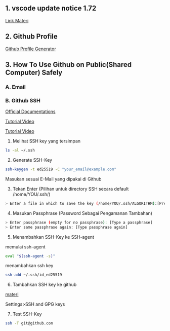 ## 1. vscode update notice 1.72

[Link Materi](https://programmingunama.readthedocs.io/id/latest/materi/vscode_1_72/)

## 2. Github Profile
[Github Profile Generator](https://rahuldkjain.github.io/gh-profile-readme-generator/)

## 3. How To Use Github on Public(Shared Computer) Safely

### A. Email

### B. Github SSH

[Official Documentations](https://docs.github.com/en/authentication/connecting-to-github-with-ssh)

[Tutorial Video](https://www.youtube.com/watch?v=8X4u9sca3Io&ab_channel=VictorGeislinger)

[Tutorial Video](https://www.youtube.com/watch?v=8X4u9sca3Io&ab_channel=VictorGeislinger)


1. Melihat SSH key yang tersimpan

```bash
ls -al ~/.ssh
```

2. Generate SSH-Key

```bash
ssh-keygen -t ed25519 -C "your_email@example.com"
```

Masukan sesuai E-Mail yang dipakai di Github

3. Tekan Enter (Pilihan untuk directory SSH secara default /home/YOU/.ssh/)

```bash
> Enter a file in which to save the key (/home/YOU/.ssh/ALGORITHM):[Press enter]
```

4. Masukan Passphrase (Password Sebagai Pengamanan Tambahan)
   
```bash
> Enter passphrase (empty for no passphrase): [Type a passphrase]
> Enter same passphrase again: [Type passphrase again]
```

5. Menambahkan SSH-Key ke SSH-agent

memulai ssh-agent
```bash
eval "$(ssh-agent -s)"
```

menambahkan ssh key
```bash
ssh-add ~/.ssh/id_ed25519
```

6. Tambahkan SSH key ke github

[materi](https://docs.github.com/en/authentication/connecting-to-github-with-ssh/adding-a-new-ssh-key-to-your-github-account)

Settings>SSH and GPG keys

7. Test SSH-Key
```bash
ssh -T git@github.com
```